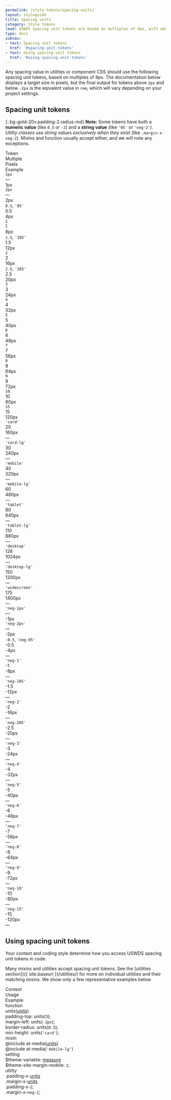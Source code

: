 ```yaml
---
permalink: /style-tokens/spacing-units/
layout: styleguide
title: Spacing units
category: Style tokens
lead: USWDS spacing unit tokens are based on multiples of 8px, with additional tokens for small sizes, named tokens for large sizes, and a more limited selection of negative tokens.
type: docs
subnav:
- text: Spacing unit tokens
  href: '#spacing-unit-tokens'
- text: Using spacing unit tokens
  href: '#using-spacing-unit-tokens'
---
```


Any spacing value in utilities or component CSS should use the following spacing unit tokens, based on multiples of 8px. The documentation below displays a target size in pixels, but the final output for tokens above `2px` and below `-2px` is the eqivalent value in `rem`, which will vary depending on your project settings.

## Spacing unit tokens

{:.bg-gold-20v.padding-2.radius-md}
**Note:** Some tokens have both a **numeric value** (like `0.5` or `-2`) and a **string value** (like `'05'` or `'neg-2'`). _Utility classes use string values exclusively when they exist_ (like `.margin-x-neg-2`). Mixins and function usually accept either, and we will note any exceptions.

<div class="bg-white radius-md border padding-x-2 padding-top-1 padding-bottom-2px font-mono-3 margin-top-4">
  <div class="grid-row grid-gap flex-align-center margin-bottom-2 padding-bottom-1 border-bottom-2px text-bold">
    <div class="grid-col-3 text-700 font-sans-1">Token</div>
    <div class="grid-col-1 text-700 font-sans-1">Multiple</div>
    <div class="grid-col-1 text-700 font-sans-1">Pixels</div>
    <div class="grid-col-fill text-700 font-sans-1">Example</div>
  </div>

  <div class="grid-row grid-gap flex-align-center padding-bottom-2 margin-bottom-2 border-bottom border-gray-10 font-mono-3">
    <div class="grid-col-3"><code>1px</code></div>
    <div class="grid-col-1">—</div>
    <div class="grid-col-1">1px</div>
    <div class="grid-col-fill">
      <span class="display-block width-full height-1px bg-blue-60v"></span>
    </div>
  </div>
  <div class="grid-row grid-gap flex-align-center padding-bottom-2 margin-bottom-2 border-bottom border-gray-10">
    <div class="grid-col-3"><code>2px</code></div>
    <div class="grid-col-1">—</div>
    <div class="grid-col-1">2px</div>
    <div class="grid-col-fill">
      <span class="display-block width-full height-2px bg-blue-60v"></span>
    </div>
  </div>
  <div class="grid-row grid-gap flex-align-center padding-bottom-2 margin-bottom-2 border-bottom border-gray-10">
    <div class="grid-col-3"><code>0.5</code>, <code>'05'</code></div>
    <div class="grid-col-1">0.5</div>
    <div class="grid-col-1">4px</div>
    <div class="grid-col-fill">
      <span class="display-block width-full height-05 bg-blue-60v"></span>
    </div>
  </div>
  <div class="grid-row grid-gap flex-align-center padding-bottom-2 margin-bottom-2 border-bottom border-gray-10">
    <div class="grid-col-3"><code>1</code></div>
    <div class="grid-col-1">1</div>
    <div class="grid-col-1">8px</div>
    <div class="grid-col-fill">
      <span class="display-block width-full height-1 bg-blue-60v"></span>
    </div>
  </div>
  <div class="grid-row grid-gap flex-align-center padding-bottom-2 margin-bottom-2 border-bottom border-gray-10">
    <div class="grid-col-3"><code>1.5</code>, <code>'105'</code></div>
    <div class="grid-col-1">1.5</div>
    <div class="grid-col-1">12px</div>
    <div class="grid-col-fill">
      <span class="display-block width-full height-105 bg-blue-60v"></span>
    </div>
  </div>
  <div class="grid-row grid-gap flex-align-center padding-bottom-2 margin-bottom-2 border-bottom border-gray-10">
    <div class="grid-col-3"><code>2</code></div>
    <div class="grid-col-1">2</div>
    <div class="grid-col-1">16px</div>
    <div class="grid-col-fill">
      <span class="display-block width-full height-2 bg-blue-60v"></span>
    </div>
  </div>
  <div class="grid-row grid-gap flex-align-center padding-bottom-2 margin-bottom-2 border-bottom border-gray-10">
    <div class="grid-col-3"><code>2.5</code>, <code>'205'</code></div>
    <div class="grid-col-1">2.5</div>
    <div class="grid-col-1">20px</div>
    <div class="grid-col-fill">
      <span class="display-block width-full height-205 bg-blue-60v"></span>
    </div>
  </div>
  <div class="grid-row grid-gap flex-align-center padding-bottom-2 margin-bottom-2 border-bottom border-gray-10">
    <div class="grid-col-3"><code>3</code></div>
    <div class="grid-col-1">3</div>
    <div class="grid-col-1">24px</div>
    <div class="grid-col-fill">
      <span class="display-block width-full height-3 bg-blue-60v"></span>
    </div>
  </div>
  <div class="grid-row grid-gap flex-align-center padding-bottom-2 margin-bottom-2 border-bottom border-gray-10">
    <div class="grid-col-3"><code>4</code></div>
    <div class="grid-col-1">4</div>
    <div class="grid-col-1">32px</div>
    <div class="grid-col-fill">
      <span class="display-block width-full height-4 bg-blue-60v"></span>
    </div>
  </div>
  <div class="grid-row grid-gap flex-align-center padding-bottom-2 margin-bottom-2 border-bottom border-gray-10">
    <div class="grid-col-3"><code>5</code></div>
    <div class="grid-col-1">5</div>
    <div class="grid-col-1">40px</div>
    <div class="grid-col-fill">
      <span class="display-block width-full height-5 bg-blue-60v"></span>
    </div>
  </div>
  <div class="grid-row grid-gap flex-align-center padding-bottom-2 margin-bottom-2 border-bottom border-gray-10">
    <div class="grid-col-3"><code>6</code></div>
    <div class="grid-col-1">6</div>
    <div class="grid-col-1">48px</div>
    <div class="grid-col-fill">
      <span class="display-block width-full height-6 bg-blue-60v"></span>
    </div>
  </div>
  <div class="grid-row grid-gap flex-align-center padding-bottom-2 margin-bottom-2 border-bottom border-gray-10">
    <div class="grid-col-3"><code>7</code></div>
    <div class="grid-col-1">7</div>
    <div class="grid-col-1">56px</div>
    <div class="grid-col-fill">
      <span class="display-block width-full height-7 bg-blue-60v"></span>
    </div>
  </div>
  <div class="grid-row grid-gap flex-align-center padding-bottom-2 margin-bottom-2 border-bottom border-gray-10">
    <div class="grid-col-3"><code>8</code></div>
    <div class="grid-col-1">8</div>
    <div class="grid-col-1">64px</div>
    <div class="grid-col-fill">
      <span class="display-block width-full height-8 bg-blue-60v"></span>
    </div>
  </div>
  <div class="grid-row grid-gap flex-align-center padding-bottom-2 margin-bottom-2 border-bottom border-gray-10">
    <div class="grid-col-3"><code>9</code></div>
    <div class="grid-col-1">9</div>
    <div class="grid-col-1">72px</div>
    <div class="grid-col-fill">
      <span class="display-block width-full height-9 bg-blue-60v"></span>
    </div>
  </div>
  <div class="grid-row grid-gap flex-align-center padding-bottom-2 margin-bottom-2 border-bottom border-gray-10">
    <div class="grid-col-3"><code>10</code></div>
    <div class="grid-col-1">10</div>
    <div class="grid-col-1">80px</div>
    <div class="grid-col-fill">
      <span class="display-block width-full height-10 bg-blue-60v"></span>
    </div>
  </div>
  <div class="grid-row grid-gap flex-align-center padding-bottom-2 margin-bottom-2 border-bottom border-gray-10">
    <div class="grid-col-3"><code>15</code></div>
    <div class="grid-col-1">15</div>
    <div class="grid-col-1">120px</div>
    <div class="grid-col-fill">
      <span class="display-block width-full height-15 bg-blue-60v"></span>
    </div>
  </div>
  <div class="grid-row grid-gap flex-align-center padding-bottom-2 margin-bottom-2 border-bottom border-gray-10">
    <div class="grid-col-3"><code>'card'</code></div>
    <div class="grid-col-1">20</div>
    <div class="grid-col-1">160px</div>
    <div class="grid-col-fill">—</div>
  </div>
  <div class="grid-row grid-gap flex-align-center padding-bottom-2 margin-bottom-2 border-bottom border-gray-10">
    <div class="grid-col-3"><code>'card-lg'</code></div>
    <div class="grid-col-1">30</div>
    <div class="grid-col-1">240px</div>
    <div class="grid-col-fill">—</div>
  </div>
  <div class="grid-row grid-gap flex-align-center padding-bottom-2 margin-bottom-2 border-bottom border-gray-10">
    <div class="grid-col-3"><code>'mobile'</code></div>
    <div class="grid-col-1">40</div>
    <div class="grid-col-1">320px</div>
    <div class="grid-col-fill">—</div>
  </div>
  <div class="grid-row grid-gap flex-align-center padding-bottom-2 margin-bottom-2 border-bottom border-gray-10">
    <div class="grid-col-3"><code>'mobile-lg'</code></div>
    <div class="grid-col-1">60</div>
    <div class="grid-col-1">480px</div>
    <div class="grid-col-fill">—</div>
  </div>
  <div class="grid-row grid-gap flex-align-center padding-bottom-2 margin-bottom-2 border-bottom border-gray-10">
    <div class="grid-col-3"><code>'tablet'</code></div>
    <div class="grid-col-1">80</div>
    <div class="grid-col-1">640px</div>
    <div class="grid-col-fill">—</div>
  </div>
  <div class="grid-row grid-gap flex-align-center padding-bottom-2 margin-bottom-2 border-bottom border-gray-10">
    <div class="grid-col-3"><code>'tablet-lg'</code></div>
    <div class="grid-col-1">110</div>
    <div class="grid-col-1">880px</div>
    <div class="grid-col-fill">—</div>
  </div>
  <div class="grid-row grid-gap flex-align-center padding-bottom-2 margin-bottom-2 border-bottom border-gray-10">
    <div class="grid-col-3"><code>'desktop'</code></div>
    <div class="grid-col-1">128</div>
    <div class="grid-col-1">1024px</div>
    <div class="grid-col-fill">—</div>
  </div>
  <div class="grid-row grid-gap flex-align-center padding-bottom-2 margin-bottom-2 border-bottom border-gray-10">
    <div class="grid-col-3"><code>'desktop-lg'</code></div>
    <div class="grid-col-1">150</div>
    <div class="grid-col-1">1200px</div>
    <div class="grid-col-fill">—</div>
  </div>
  <div class="grid-row grid-gap flex-align-center padding-bottom-2 margin-bottom-2 border-bottom border-gray-10">
    <div class="grid-col-3"><code>'widescreen'</code></div>
    <div class="grid-col-1">175</div>
    <div class="grid-col-1">1400px</div>
    <div class="grid-col-fill">—</div>
  </div>
  <div class="grid-row grid-gap flex-align-center padding-bottom-2 margin-bottom-2 border-bottom border-gray-10">
    <div class="grid-col-3"><code>'neg-1px'</code></div>
    <div class="grid-col-1">—</div>
    <div class="grid-col-1">-1px</div>
  </div>
  <div class="grid-row grid-gap flex-align-center padding-bottom-2 margin-bottom-2 border-bottom border-gray-10">
    <div class="grid-col-3"><code>'neg-2px'</code></div>
    <div class="grid-col-1">—</div>
    <div class="grid-col-1">-2px</div>
  </div>
  <div class="grid-row grid-gap flex-align-center padding-bottom-2 margin-bottom-2 border-bottom border-gray-10">
    <div class="grid-col-3"><code>-0.5</code>, <code>'neg-05'</code></div>
    <div class="grid-col-1">-0.5</div>
    <div class="grid-col-1">-4px</div>
    <div class="grid-col-fill">—</div>
  </div>
  <div class="grid-row grid-gap flex-align-center padding-bottom-2 margin-bottom-2 border-bottom border-gray-10">
    <div class="grid-col-3"><code>'neg-1'</code></div>
    <div class="grid-col-1">-1</div>
    <div class="grid-col-1">-8px</div>
    <div class="grid-col-fill">—</div>
  </div>
  <div class="grid-row grid-gap flex-align-center padding-bottom-2 margin-bottom-2 border-bottom border-gray-10">
    <div class="grid-col-3"><code>'neg-105'</code></div>
    <div class="grid-col-1">-1.5</div>
    <div class="grid-col-1">-12px</div>
    <div class="grid-col-fill">—</div>
  </div>
  <div class="grid-row grid-gap flex-align-center padding-bottom-2 margin-bottom-2 border-bottom border-gray-10">
    <div class="grid-col-3"><code>'neg-2'</code></div>
    <div class="grid-col-1">-2</div>
    <div class="grid-col-1">-16px</div>
    <div class="grid-col-fill">—</div>
  </div>
  <div class="grid-row grid-gap flex-align-center padding-bottom-2 margin-bottom-2 border-bottom border-gray-10">
    <div class="grid-col-3"><code>'neg-205'</code></div>
    <div class="grid-col-1">-2.5</div>
    <div class="grid-col-1">-20px</div>
    <div class="grid-col-fill">—</div>
  </div>
  <div class="grid-row grid-gap flex-align-center padding-bottom-2 margin-bottom-2 border-bottom border-gray-10">
    <div class="grid-col-3"><code>'neg-3'</code></div>
    <div class="grid-col-1">-3</div>
    <div class="grid-col-1">-24px</div>
    <div class="grid-col-fill">—</div>
  </div>
  <div class="grid-row grid-gap flex-align-center padding-bottom-2 margin-bottom-2 border-bottom border-gray-10">
    <div class="grid-col-3"><code>'neg-4'</code></div>
    <div class="grid-col-1">-4</div>
    <div class="grid-col-1">-32px</div>
    <div class="grid-col-fill">—</div>
  </div>
  <div class="grid-row grid-gap flex-align-center padding-bottom-2 margin-bottom-2 border-bottom border-gray-10">
    <div class="grid-col-3"><code>'neg-5'</code></div>
    <div class="grid-col-1">-5</div>
    <div class="grid-col-1">-40px</div>
    <div class="grid-col-fill">—</div>
  </div>
  <div class="grid-row grid-gap flex-align-center padding-bottom-2 margin-bottom-2 border-bottom border-gray-10">
    <div class="grid-col-3"><code>'neg-6'</code></div>
    <div class="grid-col-1">-6</div>
    <div class="grid-col-1">-48px</div>
    <div class="grid-col-fill">—</div>
  </div>
  <div class="grid-row grid-gap flex-align-center padding-bottom-2 margin-bottom-2 border-bottom border-gray-10">
    <div class="grid-col-3"><code>'neg-7'</code></div>
    <div class="grid-col-1">-7</div>
    <div class="grid-col-1">-56px</div>
    <div class="grid-col-fill">—</div>
  </div>
  <div class="grid-row grid-gap flex-align-center padding-bottom-2 margin-bottom-2 border-bottom border-gray-10">
    <div class="grid-col-3"><code>'neg-8'</code></div>
    <div class="grid-col-1">-8</div>
    <div class="grid-col-1">-64px</div>
    <div class="grid-col-fill">—</div>
  </div>
  <div class="grid-row grid-gap flex-align-center padding-bottom-2 margin-bottom-2 border-bottom border-gray-10">
    <div class="grid-col-3"><code>'neg-9'</code></div>
    <div class="grid-col-1">-9</div>
    <div class="grid-col-1">-72px</div>
    <div class="grid-col-fill">—</div>
  </div>
  <div class="grid-row grid-gap flex-align-center padding-bottom-2 margin-bottom-2 border-bottom border-gray-10">
    <div class="grid-col-3"><code>'neg-10'</code></div>
    <div class="grid-col-1">-10</div>
    <div class="grid-col-1">-80px</div>
    <div class="grid-col-fill">—</div>
  </div>
  <div class="grid-row grid-gap flex-align-center padding-bottom-2">
    <div class="grid-col-3"><code>'neg-15'</code></div>
    <div class="grid-col-1">-15</div>
    <div class="grid-col-1">-120px</div>
    <div class="grid-col-fill">—</div>
  </div>
</div>

## Using spacing unit tokens
Your context and coding style determine how you access USWDS spacing unit tokens in code.

Many mixins and utilities accept spacing unit tokens. See the [utilities section]({{ site.baseurl }}/utilities/) for more on individual utilities and their matching mixins. We show only a few representative examples below.

<div class="bg-white radius-md border padding-x-2 padding-top-1 padding-bottom-2px">
  <div class="grid-row grid-gap flex-align-center margin-bottom-1 padding-bottom-1 border-bottom-2px text-bold">
    <div class="grid-col-2 text-700 font-sans-1">Context</div>
    <div class="grid-col-5 text-700 font-sans-1">Usage</div>
    <div class="grid-col-5 text-700 font-sans-1">Example</div>
  </div>
  <div class="grid-row grid-gap flex-align-center padding-bottom-1 margin-bottom-1 border-bottom border-gray-10 font-mono-3">
    <div class="grid-col-2 text-bold font-sans-3">function
    </div>
    <div class="grid-col-5">units(<a href="{{ site.baseurl }}/style-tokens/spacing-units/" class="token">units</a>)</div>
    <div class="grid-col-5">
      padding-top: units(<code>3</code>);<br/>
      margin-left: units(<code>-2px</code>);<br/>
      border-radius: units(<code>0.5</code>);<br/>
      min-height: units(<code>'card'</code>);<br/>
    </div>
  </div>
  <div class="grid-row grid-gap flex-align-center padding-bottom-1 margin-bottom-1 border-bottom border-gray-10 font-mono-3">
    <div class="grid-col-2 text-bold font-sans-3">
      mixin
    </div>
    <div class="grid-col-5">@include at-media(<a href="{{ site.baseurl }}/style-tokens/spacing-units/" class="token">units</a>)</div>
    <div class="grid-col-5">@include at-media(<code>'mobile-lg'</code>)</div>
  </div>
  <div class="grid-row grid-gap flex-align-center padding-bottom-1 margin-bottom-1 border-bottom border-gray-10 font-mono-3">
    <div class="grid-col-2 text-bold font-sans-3">setting</div>
    <div class="grid-col-5">$theme-variable: <a href="{{ site.baseurl }}/style-tokens/typesetting/measure/" class="token">measure</a></div>
    <div class="grid-col-5">$theme-site-margin-mobile: <code>2</code>;</div>
  </div>
  <div class="grid-row grid-gap flex-align-center padding-bottom-1 font-mono-3">
    <div class="grid-col-2 text-bold font-sans-3">utility
    </div>
    <div class="grid-col-5">
      .padding-x-<a href="{{ site.baseurl }}/style-tokens/spacing-units/" class="token">units</a><br/>
      .margin-x-<a href="{{ site.baseurl }}/style-tokens/spacing-units/" class="token">units</a>
    </div>
    <div class="grid-col-5">
      .padding-x-<code>2</code>;<br/>
      .margin-x-<code>neg-2</code>;<br/>
    </div>
  </div>
</div>
